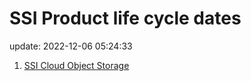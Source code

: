 # SSI Product life cycle dates

update: 2022-12-06 05:24:33


1. [SSI Cloud Object Storage](./SSI%20Cloud%20Object%20Storage.md)
